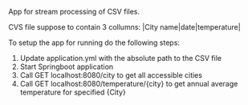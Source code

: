 App for stream processing of CSV files.

CVS file suppose to contain 3 collumns:
|City name|date|temperature|


To setup the app for running do the following steps:

1. Update application.yml with the absolute path to the CSV file
2. Start Springboot application
3. Call GET localhost:8080/city to get all accessible cities
4. Call GET localhost:8080/temperature/{city} to get annual average temperature for specified {City}
